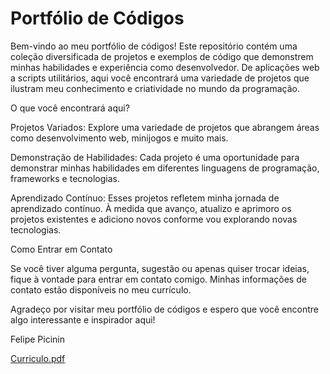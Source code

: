 # Portfólio de Códigos

Bem-vindo ao meu portfólio de códigos! Este repositório contém uma coleção diversificada de projetos e exemplos de código que demonstrem minhas habilidades e experiência como desenvolvedor. De aplicações web a scripts utilitários, aqui você encontrará uma variedade de projetos que ilustram meu conhecimento e criatividade no mundo da programação.

O que você encontrará aqui?

Projetos Variados: Explore uma variedade de projetos que abrangem áreas como desenvolvimento web, minijogos e muito mais.

Demonstração de Habilidades: Cada projeto é uma oportunidade para demonstrar minhas habilidades em diferentes linguagens de programação, frameworks e tecnologias.

Aprendizado Contínuo: Esses projetos refletem minha jornada de aprendizado contínuo. À medida que avanço, atualizo e aprimoro os projetos existentes e adiciono novos conforme vou explorando novas tecnologias.


Como Entrar em Contato

Se você tiver alguma pergunta, sugestão ou apenas quiser trocar ideias, fique à vontade para entrar em contato comigo. Minhas informações de contato estão disponíveis no meu currículo.

Agradeço por visitar meu portfólio de códigos e espero que você encontre algo interessante e inspirador aqui!

Felipe Picinin

[Curriculo.pdf](https://github.com/picininz/projetos/files/12489945/Curriculo.pdf)
